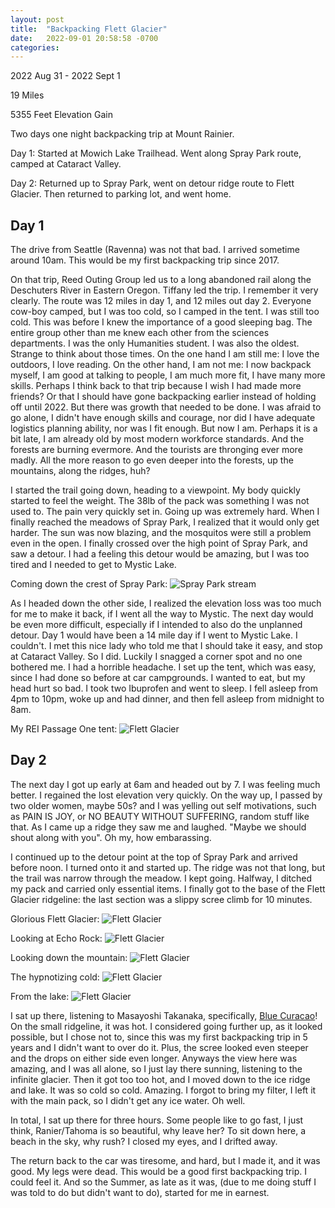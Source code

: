 ```yaml
---
layout: post
title:  "Backpacking Flett Glacier"
date:   2022-09-01 20:58:58 -0700
categories: 
---
```

2022 Aug 31 - 2022 Sept 1

19 Miles

5355 Feet Elevation Gain

Two days one night backpacking trip at Mount Rainier. 

Day 1: Started at Mowich Lake Trailhead. Went along Spray Park route, camped at Cataract Valley. 

Day 2: Returned up to Spray Park, went on detour ridge route to Flett Glacier. Then returned to parking lot, and went home. 

## Day 1
The drive from Seattle (Ravenna) was not that bad. I arrived sometime around 10am. This would be my first backpacking trip since 2017. 

On that trip, Reed Outing Group led us to a long abandoned rail along the Deschuters River in Eastern Oregon. Tiffany led the trip. I remember it very clearly. The route was 12 miles in day 1, and 12 miles out day 2. Everyone cow-boy camped, but I was too cold, so I camped in the tent. I was still too cold. This was before I knew the importance of a good sleeping bag. The entire group other than me knew each other from the sciences departments. I was the only Humanities student. I was also the oldest. Strange to think about those times. On the one hand I am still me: I love the outdoors, I love reading. On the other hand, I am not me: I now backpack myself, I am good at talking to people, I am much more fit, I have many more skills. Perhaps I think back to that trip because I wish I had made more friends? Or that I should have gone backpacking earlier instead of holding off until 2022. But there was growth that needed to be done. I was afraid to go alone, I didn't have enough skills and courage, nor did I have adequate logistics planning ability, nor was I fit enough. But now I am. Perhaps it is a bit late, I am already old by most modern workforce standards. And the forests are burning evermore. And the tourists are thronging ever more madly. All the more reason to go even deeper into the forests, up the mountains, along the ridges, huh? 

I started the trail going down, heading to a viewpoint. My body quickly started to feel the weight. The 38lb of the pack was something I was not used to. The pain very quickly set in. Going up was extremely hard. When I finally reached the meadows of Spray Park, I realized that it would only get harder. The sun was now blazing, and the mosquitos were still a problem even in the open. I finally crossed over the high point of Spray Park, and saw a detour. I had a feeling this detour would be amazing, but I was too tired and I needed to get to Mystic Lake. 

Coming down the crest of Spray Park: ![Spray Park stream](/assets/IMG_2292.jpg)

As I headed down the other side, I realized the elevation loss was too much for me to make it back, if I went all the way to Mystic. The next day would be even more difficult, especially if I intended to also do the unplanned detour. Day 1 would have been a 14 mile day if I went to Mystic Lake. I couldn't. I met this nice lady who told me that I should take it easy, and stop at Cataract Valley. So I did. Luckily I snagged a corner spot and no one bothered me. I had a horrible headache. I set up the tent, which was easy, since I had done so before at car campgrounds. I wanted to eat, but my head hurt so bad. I took two Ibuprofen and went to sleep. I fell asleep from 4pm to 10pm, woke up and had dinner, and then fell asleep from midnight to 8am. 

My REI Passage One tent: ![Flett Glacier](/assets/IMG_2310.jpg)

## Day 2
The next day I got up early at 6am and headed out by 7. I was feeling much better. I regained the lost elevation very quickly. On the way up, I passed by two older women, maybe 50s? and I was yelling out self motivations, such as PAIN IS JOY, or NO BEAUTY WITHOUT SUFFERING, random stuff like that. As I came up a ridge they saw me and laughed. "Maybe we should shout along with you". Oh my, how embarassing. 

I continued up to the detour point at the top of Spray Park and arrived before noon. I turned onto it and started up. The ridge was not that long, but the trail was narrow through the meadow. I kept going. Halfway, I ditched my pack and carried only essential items. I finally got to the base of the Flett Glacier ridgeline: the last section was a slippy scree climb for 10 minutes. 

Glorious Flett Glacier:
![Flett Glacier](/assets/IMG_2398.jpg)

Looking at Echo Rock:
![Flett Glacier](/assets/IMG_2403.jpg)

Looking down the mountain:
![Flett Glacier](/assets/IMG_2401.jpg)

The hypnotizing cold:
![Flett Glacier](/assets/IMG_2435.jpg)

From the lake:
![Flett Glacier](/assets/signal-2022-10-25-000820_003.jpeg)

I sat up there, listening to Masayoshi Takanaka, specifically, [Blue Curacao](https://www.youtube.com/watch?v=XhpCtqxttuU)! On the small ridgeline, it was hot. I considered going further up, as it looked possible, but I chose not to, since this was my first backpacking trip in 5 years and I didn't want to over do it. Plus, the scree looked even steeper and the drops on either side even longer. Anyways the view here was amazing, and I was all alone, so I just lay there sunning, listening to the infinite glacier. Then it got too too hot, and I moved down to the ice ridge and lake. It was so cold so cold. Amazing. I forgot to bring my filter, I left it with the main pack, so I didn't get any ice water. Oh well. 

In total, I sat up there for three hours. Some people like to go fast, I just think, Ranier/Tahoma is so beautiful, why leave her? To sit down here, a beach in the sky, why rush? I closed my eyes, and I drifted away. 

The return back to the car was tiresome, and hard, but I made it, and it was good. My legs were dead. This would be a good first backpacking trip. I could feel it. And so the Summer, as late as it was, (due to me doing stuff I was told to do but didn't want to do), started for me in earnest. 




